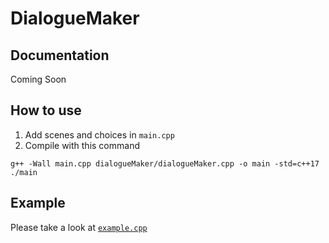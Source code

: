 # DialogueMaker

## Documentation
Coming Soon

## How to use
1. Add scenes and choices in `main.cpp`
2. Compile with this command
```
g++ -Wall main.cpp dialogueMaker/dialogueMaker.cpp -o main -std=c++17
./main
```
## Example
Please take a look at [`example.cpp`](https://github.com/BallballTH/Tom-Khai/blob/main/example.cpp)

